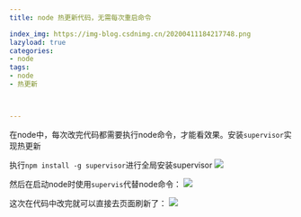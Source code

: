 ```yaml
---
title: node 热更新代码，无需每次重启命令

index_img: https://img-blog.csdnimg.cn/20200411184217748.png
lazyload: true
categories:
- node
tags:
- node
- 热更新



---
```













在node中，每次改完代码都需要执行node命令，才能看效果。安装`supervisor`实现热更新

执行`npm install -g supervisor`进行全局安装supervisor
![](https://img-blog.csdnimg.cn/20200411184217748.png)


然后在启动node时使用`supervis`代替node命令：
![](https://img-blog.csdnimg.cn/20200411184528397.png)

这次在代码中改完就可以直接去页面刷新了：
![](https://img-blog.csdnimg.cn/20200411184755678.gif#pic_center)

